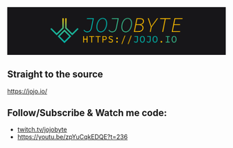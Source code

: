 <center>
  <a href="https://jojo.io/" target="_blank" title="jojobyte - jojo.io">
    <img src="./poster-thin.png" alt="jojobyte - https://jojo.io">
  </a>
</center>

## Straight to the source
https://jojo.io/

## Follow/Subscribe & Watch me code:

- [twitch.tv/jojobyte](https://twitch.tv/jojobyte)
- https://youtu.be/zpYuCqkEDQE?t=236
